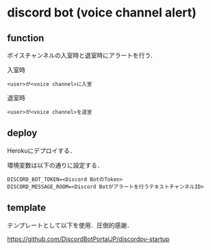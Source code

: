 # discord bot (voice channel alert)
## function
ボイスチャンネルの入室時と退室時にアラートを行う．

入室時
```
<user>が<voice channel>に入室
```

退室時
```
<user>が<voice channel>を退室
```

## deploy
Herokuにデプロイする．

環境変数は以下の通りに設定する．
```
DISCORD_BOT_TOKEN=<Discord BotのToken>
DISCORD_MESSAGE_ROOM=<Discord Botがアラートを行うテキストチャンネルID>
```

## template
テンプレートとして以下を使用．圧倒的感謝．

https://github.com/DiscordBotPortalJP/discordpy-startup